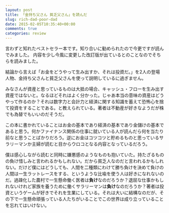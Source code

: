 ```yaml
---
layout: post
title: 「金持ち父さん 貧乏父さん」を読んだ
slug: rich-dad-poor-dad
date: 2015-02-05T10:35:40+00:00
comments: true
categories: review
---
```


言わずと知れたベストセラー本です。知り合いに勧められたので今更ですが読んでみました。
内容を少し今風に変更した改訂版が出ているとのことなのでそちらを読みました。

結論から言えば「お金をどうやって生み出すか、それは投資だ。」を2人の登場人物、金持ち父さんと貧乏父さんを使って説明しているに過ぎません。

みなさんが資産と思っているものは大抵の場合、キャッシュ・フローを生み出す資産ではないと。なるほどそれはよく分かった。じゃあ本当の意味の資産はどうやって作るのか？それは数字力と会計力と経済に関する知識を蓄えて恐怖心を捨て投資をすることである。と教えられている。著者は不動産が好きなようだが株でも為替でもいいのだそうだ。

この本に書かれていることはお金の基本であり経済の基本であり金儲けの基本であると思う。何かファイナンス関係の仕事に就いている人が読んだら何を当たり前なと思うことばかりだろう。逆にお金はコツコツと貯めるものと思っているサラリーマンか主婦が読むと目からウロコとなる内容となっているだろう。

僕は感心しながら読むと同時に嫌悪感のようなものも抱いていた。持たざるものの負け惜しみと言われるかもしれない。だから貧乏人なのだと言われるかもしれない。だけど僕にはどうしても、人間を二種類にわけて勝ち負けを決めて負けの人間は一生ラットレースをする、というような比喩を使う人は好きになれないのだ。過疎化した農村で一生懸命働く医者は<strong>負け</strong>なのだろうか？退屈な仕事かもしれないけれど家族を養うために働くサラリーマンは<strong>負け</strong>なのだろうか？著者は投資というゲームが好きでそれを生業にしている。それは大いに結構なのだが、その下で一生懸命頑張っている人たちがいることでこの世界は成り立っていることを忘れてはいけない。
